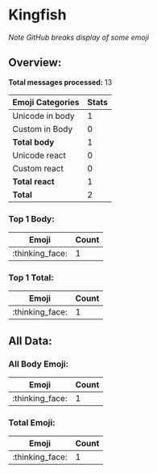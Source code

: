 # Kingfish

*Note GitHub breaks display of some emoji*

## Overview:

**Total messages processed:** 13

Emoji Categories | Stats
-------|--------
Unicode in body | 1
Custom in Body | 0
**Total body** | 1
Unicode react | 0
Custom react | 0
**Total react** | 1
**Total** | 2

### Top 1 Body:

Emoji | Count
-------|--------
:thinking_face: | 1

### Top 1 Total:

Emoji | Count
-------|--------
:thinking_face: | 1

## All Data:

### All Body Emoji:

Emoji | Count
-------|--------
:thinking_face: | 1

### Total Emoji:

Emoji | Count
-------|--------
:thinking_face: | 1

